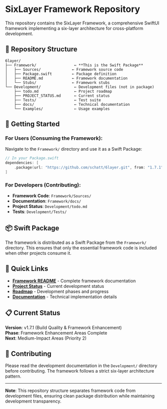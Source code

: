 # SixLayer Framework Repository

This repository contains the SixLayer Framework, a comprehensive SwiftUI framework implementing a six-layer architecture for cross-platform development.

## 📁 Repository Structure

```
6layer/
├── Framework/                 ← **This is the Swift Package**
│   ├── Sources/              ← Framework source code
│   ├── Package.swift         ← Package definition
│   ├── README.md             ← Framework documentation
│   └── Stubs/                ← Framework stubs
└── Development/               ← Development files (not in package)
    ├── todo.md                ← Project roadmap
    ├── PROJECT_STATUS.md      ← Current status
    ├── Tests/                 ← Test suite
    ├── docs/                  ← Technical documentation
    └── Examples/              ← Usage examples
```

## 🚀 Getting Started

### **For Users (Consuming the Framework):**
Navigate to the `Framework/` directory and use it as a Swift Package:

```swift
// In your Package.swift
dependencies: [
    .package(url: "https://github.com/schatt/6layer.git", from: "1.7.1")
]
```

### **For Developers (Contributing):**
- **Framework Code**: `Framework/Sources/`
- **Documentation**: `Framework/docs/`
- **Project Status**: `Development/todo.md`
- **Tests**: `Development/Tests/`

## 📦 Swift Package

The framework is distributed as a Swift Package from the `Framework/` directory. This ensures that only the essential framework code is included when other projects consume it.

## 🔗 Quick Links

- **[Framework README](Framework/README.md)** - Complete framework documentation
- **[Project Status](Development/PROJECT_STATUS.md)** - Current development status
- **[Roadmap](Development/todo.md)** - Development phases and progress
- **[Documentation](Framework/docs/)** - Technical implementation details

## 📋 Current Status

**Version**: v1.7.1 (Build Quality & Framework Enhancement)  
**Phase**: Framework Enhancement Areas Complete  
**Next**: Medium-Impact Areas (Priority 2)

## 🤝 Contributing

Please read the development documentation in the `Development/` directory before contributing. The framework follows a strict six-layer architecture pattern.

---

**Note**: This repository structure separates framework code from development files, ensuring clean package distribution while maintaining development transparency.
